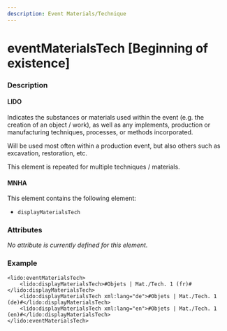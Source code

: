 ```yaml
---
description: Event Materials/Technique
---
```


# eventMaterialsTech \[Beginning of existence\]

### Description

#### LIDO

Indicates the substances or materials used within the event \(e.g. the creation of an object / work\), as well as any implements, production or manufacturing techniques, processes, or methods incorporated.

Will be used most often within a production event, but also others such as excavation, restoration, etc.

This element is repeated for multiple techniques / materials.

#### MNHA

This element contains the following element:

* `displayMaterialsTech`

### Attributes

_No attribute is currently defined for this element._

### Example

```markup
<lido:eventMaterialsTech>
    <lido:displayMaterialsTech>#Objets | Mat./Tech. 1 (fr)#</lido:displayMaterialsTech>
    <lido:displayMaterialsTech xml:lang="de">#Objets | Mat./Tech. 1 (de)#</lido:displayMaterialsTech>
    <lido:displayMaterialsTech xml:lang="en">#Objets | Mat./Tech. 1 (en)#</lido:displayMaterialsTech>
</lido:eventMaterialsTech>
```

